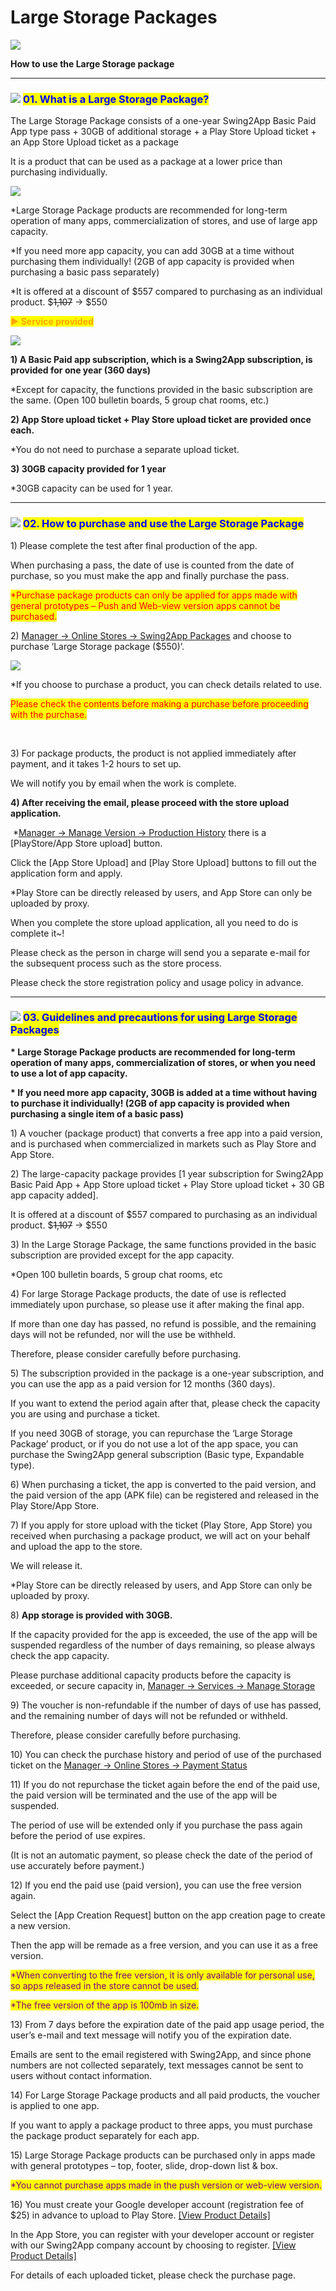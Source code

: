 # Large Storage Packages

![](https://support.swing2app.com/wp-content/uploads/2021/06/largestorage.png)

**How to use the Large Storage package**

***

### ![](https://wp.swing2app.co.kr/wp-content/uploads/2020/04/%EB%8B%A8%EB%9D%BD1-1.png) <mark style="color:blue;">**01. What is a Large Storage Package?**</mark>

The Large Storage Package consists of a one-year Swing2App Basic Paid App type pass + 30GB of additional storage + a Play Store Upload ticket + an App Store Upload ticket as a package

It is a product that can be used as a package at a lower price than purchasing individually.

![](https://support.swing2app.com/wp-content/uploads/2021/06/%EC%BA%A1%EC%B2%98.png)

\*Large Storage Package products are recommended for long-term operation of many apps, commercialization of stores, and use of large app capacity.

\*If you need more app capacity, you can add 30GB at a time without purchasing them individually! (2GB of app capacity is provided when purchasing a basic pass separately)

\*​​It is offered at a discount of $557 compared to purchasing as an individual product. $~~1,107~~ → $550



<mark style="color:orange;">**▶ Service provided**</mark>

![](https://support.swing2app.com/wp-content/uploads/2021/06/%EC%BA%A1%EC%B2%982.png)

**1) A Basic Paid app subscription, which is a Swing2App subscription, is provided for one year (360 days)**

\*Except for capacity, the functions provided in the basic subscription are the same. (Open 100 bulletin boards, 5 group chat rooms, etc.)

**2) App Store upload ticket + Play Store upload ticket are provided once each.**

\*You do not need to purchase a separate upload ticket.

**3) 30GB capacity provided for 1 year**

\*30GB capacity can be used for 1 year.

***

### ![](https://wp.swing2app.co.kr/wp-content/uploads/2020/04/%EB%8B%A8%EB%9D%BD1-1.png) <mark style="color:blue;">**02. How to purchase and use the Large Storage Package**</mark>

1\) Please complete the test after final production of the app.

When purchasing a pass, the date of use is counted from the date of purchase, so you must make the app and finally purchase the pass.

<mark style="color:red;">\*Purchase package products can only be applied for apps made with general prototypes – Push and Web-view version apps cannot be purchased.</mark>

2\) [Manager → Online Stores → Swing2App Packages](https://swing2app.com/view/shop\_list\_by\_package) and choose to purchase ‘Large Storage package ($550)’.

![](https://support.swing2app.com/wp-content/uploads/2021/06/Group-2847.png)

\*If you choose to purchase a product, you can check details related to use.

<mark style="color:red;">Please check the contents before making a purchase before proceeding with the purchase.</mark>

​

3\) For package products, the product is not applied immediately after payment, and it takes 1-2 hours to set up.

We will notify you by email when the work is complete.



**4) After receiving the email, please proceed with the store upload application.**

​ \*[Manager -> Manage Version -> Production History](https://swing2app.com/view/app\_work\_history) there is a \[PlayStore/App Store upload] button.

Click the \[App Store Upload] and \[Play Store Upload] buttons to fill out the application form and apply.

&#x20;\*Play Store can be directly released by users, and App Store can only be uploaded by proxy.



When you complete the store upload application, all you need to do is complete it\~!

Please check as the person in charge will send you a separate e-mail for the subsequent process such as the store process.

Please check the store registration policy and usage policy in advance.

***

### ![](https://wp.swing2app.co.kr/wp-content/uploads/2020/04/%EB%8B%A8%EB%9D%BD1-1.png) <mark style="color:blue;">**03. Guidelines and precautions for using Large Storage Packages**</mark>

​**\* Large Storage Package products are recommended for long-term operation of many apps, commercialization of stores, or when you need to use a lot of app capacity.**

**\* If you need more app capacity, 30GB is added at a time without having to purchase it individually! (2GB of app capacity is provided when purchasing a single item of a basic pass)**



1\) A voucher (package product) that converts a free app into a paid version, and is purchased when commercialized in markets such as Play Store and App Store.

2\) The large-capacity package provides \[1 year subscription for Swing2App Basic Paid App + App Store upload ticket + Play Store upload ticket + 30 GB app capacity added].

It is offered at a discount of $557 compared to purchasing as an individual product. $~~1,107~~ → $550

3\) In the Large Storage Package, the same functions provided in the basic subscription are provided except for the app capacity.

\*Open 100 bulletin boards, 5 group chat rooms, etc

4\) For large Storage Package products, the date of use is reflected immediately upon purchase, so please use it after making the final app.

If more than one day has passed, no refund is possible, and the remaining days will not be refunded, nor will the use be withheld.

Therefore, please consider carefully before purchasing.

5\) The subscription provided in the package is a one-year subscription, and you can use the app as a paid version for 12 months (360 days).

If you want to extend the period again after that, please check the capacity you are using and purchase a ticket.

If you need 30GB of storage, you can repurchase the ‘Large Storage Package’ product, or if you do not use a lot of the app space, you can purchase the Swing2App general subscription (Basic type, Expandable type).

6\) When purchasing a ticket, the app is converted to the paid version, and the paid version of the app (APK file) can be registered and released in the Play Store/App Store.

7\) If you apply for store upload with the ticket (Play Store, App Store) you received when purchasing a package product, we will act on your behalf and upload the app to the store.

We will release it.

\*Play Store can be directly released by users, and App Store can only be uploaded by proxy.

8\) **App storage is provided with 30GB.**

If the capacity provided for the app is exceeded, the use of the app will be suspended regardless of the number of days remaining, so please always check the app capacity.

Please purchase additional capacity products before the capacity is exceeded, or secure capacity in, [Manager → Services → Manage Storage](https://swing2app.com/view/storage\_manager)&#x20;

9\) The voucher is non-refundable if the number of days of use has passed, and the remaining number of days will not be refunded or withheld.

Therefore, please consider carefully before purchasing.

10\) You can check the purchase history and period of use of the purchased ticket on the [Manager → Online Stores → Payment Status](https://www.swing2app.com/view/payment\_list)&#x20;

11\) If you do not repurchase the ticket again before the end of the paid use, the paid version will be terminated and the use of the app will be suspended.

The period of use will be extended only if you purchase the pass again before the period of use expires.&#x20;

(It is not an automatic payment, so please check the date of the period of use accurately before payment.)

12\) If you end the paid use (paid version), you can use the free version again.

Select the \[App Creation Request] button on the app creation page to create a new version.

Then the app will be remade as a free version, and you can use it as a free version.

<mark style="color:purple;">\*When converting to the free version, it is only available for personal use, so apps released in the store cannot be used.</mark>

<mark style="color:purple;">\*The free version of the app is 100mb in size.</mark>&#x20;

13\) From 7 days before the expiration date of the paid app usage period, the user’s e-mail and text message will notify you of the expiration date.

Emails are sent to the email registered with Swing2App, and since phone numbers are not collected separately, text messages cannot be sent to users without contact information.

14\) For Large Storage Package products and all paid products, the voucher is applied to one app.

If you want to apply a package product to three apps, you must purchase the package product separately for each app.

15\) Large Storage Package products can be purchased only in apps made with general prototypes – top, footer, slide, drop-down list & box.

<mark style="color:purple;">\*You cannot purchase apps made in the push version or web-view version.</mark>

16\) You must create your Google developer account (registration fee of $25) in advance to upload to Play Store. [\[View Product Details\]](https://support.swing2app.com/view/swing\_notice\_detail?notice\_id=380\&notice\_type=paymentNotice)&#x20;

In the App Store, you can register with your developer account or register with our Swing2App company account by choosing to register. [\[View Product Details\]](https://support.swing2app.com/view/swing\_notice\_detail?notice\_id=381\&notice\_type=paymentNotice)&#x20;

For details of each uploaded ticket, please check the purchase page. &#x20;
